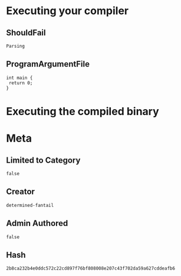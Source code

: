 # Executing your compiler

## ShouldFail

```
Parsing
```

## ProgramArgumentFile

```
int main {
 return 0;
}
```

# Executing the compiled binary

# Meta

## Limited to Category

```
false
```

## Creator

```
determined-fantail
```

## Admin Authored

```
false
```

## Hash

```
2b8ca232b4e0ddc572c22cd897f76bf808008e207c43f702da59a627cddeafb6
```
